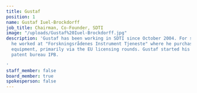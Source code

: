 ```yaml
---
title: Gustaf
position: 1
name: Gustaf Iuel-Brockdorff
job_title: Chairman, Co-Founder, SDTI
image: "/uploads/Gustaf%20Iuel-Brockdorff.jpg"
description: 'Gustaf has been working in SDTI since October 2004. For several years
  he worked at "Forskningsrådenes Instrument Tjeneste" where he purchased scientific
  equipment, primarily via the EU licensing rounds. Gustaf started his career at the
  patent bureau IPB.

'
staff_member: false
board_member: true
spokesperson: false
---
```


